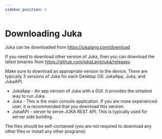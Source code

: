 ```yaml
---
sidebar_position: 3
---
```


# Downloading Juka
Juka can be downloaded from https://jukalang.com/download

If you need to download other version of Juka, then you can download the latest binaries from https://github.com/jukaLang/juka/releases

Make sure to download an appropriate version to the device.
There are typically 3 versions of Juka for each Desktop OS: JukaApp, Juka, and JukaAPI.

- JukaApp - An app version of Juka with a GUI. It provides the simplest way to run Juka.
- Juka - This is the main console application. If you are more experienced user, it is recommended that you download this version.
- JukaAPI - server to serve JUKA REST API. This is typically used for server side building.

The files should be self-contained (you are not required to download any other files or install any other programs)
